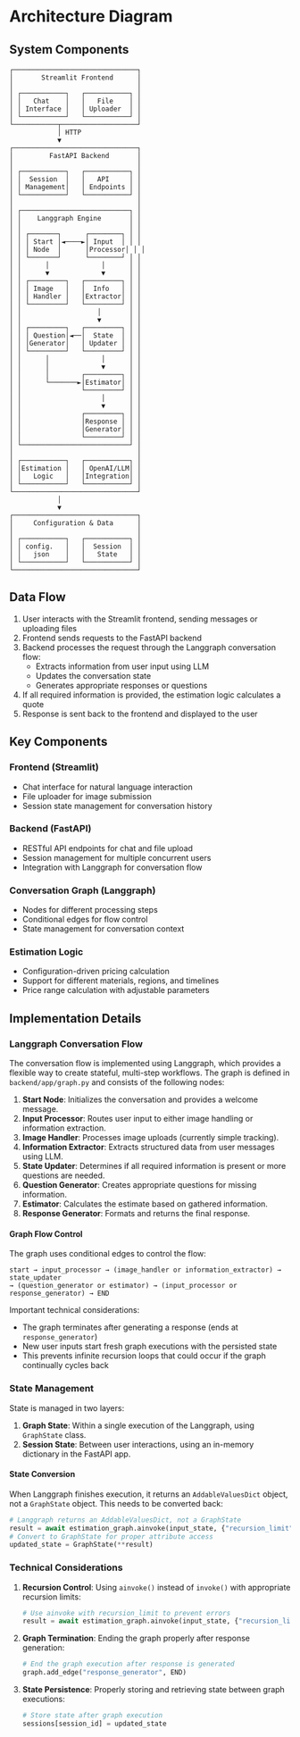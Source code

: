 # Architecture Diagram

## System Components

```
┌───────────────────────────────┐
│       Streamlit Frontend      │
│                               │
│ ┌───────────┐   ┌───────────┐ │
│ │   Chat    │   │   File    │ │
│ │ Interface │   │ Uploader  │ │
│ └───────────┘   └───────────┘ │
└───────────┬───────────────────┘
            │ HTTP
            ▼
┌───────────────────────────────┐
│         FastAPI Backend       │
│                               │
│ ┌───────────┐   ┌───────────┐ │
│ │  Session  │   │   API     │ │
│ │ Management│   │ Endpoints │ │
│ └───────────┘   └───────────┘ │
│                               │
│ ┌───────────────────────────┐ │
│ │    Langgraph Engine       │ │
│ │                           │ │
│ │ ┌───────┐      ┌────────┐ │ │
│ │ │ Start │◄────►│ Input  │ │ │
│ │ │ Node  │      │Processor│ │ │
│ │ └───────┘      └────────┘ │ │
│ │      │             │      │ │
│ │      ▼             ▼      │ │
│ │ ┌─────────┐   ┌─────────┐ │ │
│ │ │ Image   │   │  Info   │ │ │
│ │ │ Handler │   │Extractor│ │ │
│ │ └─────────┘   └─────────┘ │ │
│ │                   │       │ │
│ │                   ▼       │ │
│ │ ┌─────────┐   ┌─────────┐ │ │
│ │ │ Question│◄──│  State  │ │ │
│ │ │Generator│   │ Updater │ │ │
│ │ └─────────┘   └─────────┘ │ │
│ │      │             │      │ │
│ │      │             ▼      │ │
│ │      │        ┌─────────┐ │ │
│ │      └───────►│Estimator│ │ │
│ │               └─────────┘ │ │
│ │                    │      │ │
│ │                    ▼      │ │
│ │               ┌─────────┐ │ │
│ │               │Response │ │ │
│ │               │Generator│ │ │
│ │               └─────────┘ │ │
│ └───────────────────────────┘ │
│                               │
│ ┌───────────┐   ┌───────────┐ │
│ │Estimation │   │ OpenAI/LLM│ │
│ │   Logic   │   │Integration│ │
│ └───────────┘   └───────────┘ │
└───────────────────────────────┘
            │
            ▼
┌───────────────────────────────┐
│     Configuration & Data      │
│                               │
│ ┌───────────┐   ┌───────────┐ │
│ │ config.   │   │  Session  │ │
│ │   json    │   │   State   │ │
│ └───────────┘   └───────────┘ │
└───────────────────────────────┘
```

## Data Flow

1. User interacts with the Streamlit frontend, sending messages or uploading files
2. Frontend sends requests to the FastAPI backend
3. Backend processes the request through the Langgraph conversation flow:
   - Extracts information from user input using LLM
   - Updates the conversation state
   - Generates appropriate responses or questions
4. If all required information is provided, the estimation logic calculates a quote
5. Response is sent back to the frontend and displayed to the user

## Key Components

### Frontend (Streamlit)
- Chat interface for natural language interaction
- File uploader for image submission
- Session state management for conversation history

### Backend (FastAPI)
- RESTful API endpoints for chat and file upload
- Session management for multiple concurrent users
- Integration with Langgraph for conversation flow

### Conversation Graph (Langgraph)
- Nodes for different processing steps
- Conditional edges for flow control
- State management for conversation context

### Estimation Logic
- Configuration-driven pricing calculation
- Support for different materials, regions, and timelines
- Price range calculation with adjustable parameters

## Implementation Details

### Langgraph Conversation Flow

The conversation flow is implemented using Langgraph, which provides a flexible way to create stateful, multi-step workflows. The graph is defined in `backend/app/graph.py` and consists of the following nodes:

1. **Start Node**: Initializes the conversation and provides a welcome message.
2. **Input Processor**: Routes user input to either image handling or information extraction.
3. **Image Handler**: Processes image uploads (currently simple tracking).
4. **Information Extractor**: Extracts structured data from user messages using LLM.
5. **State Updater**: Determines if all required information is present or more questions are needed.
6. **Question Generator**: Creates appropriate questions for missing information.
7. **Estimator**: Calculates the estimate based on gathered information.
8. **Response Generator**: Formats and returns the final response.

#### Graph Flow Control

The graph uses conditional edges to control the flow:
```
start → input_processor → (image_handler or information_extractor) → state_updater
→ (question_generator or estimator) → (input_processor or response_generator) → END
```

Important technical considerations:
- The graph terminates after generating a response (ends at `response_generator`)
- New user inputs start fresh graph executions with the persisted state
- This prevents infinite recursion loops that could occur if the graph continually cycles back

### State Management

State is managed in two layers:

1. **Graph State**: Within a single execution of the Langgraph, using `GraphState` class.
2. **Session State**: Between user interactions, using an in-memory dictionary in the FastAPI app.

#### State Conversion

When Langgraph finishes execution, it returns an `AddableValuesDict` object, not a `GraphState` object. This needs to be converted back:

```python
# Langgraph returns an AddableValuesDict, not a GraphState
result = await estimation_graph.ainvoke(input_state, {"recursion_limit": 100})
# Convert to GraphState for proper attribute access
updated_state = GraphState(**result)
```

### Technical Considerations

1. **Recursion Control**: Using `ainvoke()` instead of `invoke()` with appropriate recursion limits:
   ```python
   # Use ainvoke with recursion_limit to prevent errors
   result = await estimation_graph.ainvoke(input_state, {"recursion_limit": 100})
   ```

2. **Graph Termination**: Ending the graph properly after response generation:
   ```python
   # End the graph execution after response is generated
   graph.add_edge("response_generator", END)
   ```

3. **State Persistence**: Properly storing and retrieving state between graph executions:
   ```python
   # Store state after graph execution
   sessions[session_id] = updated_state
   ```
